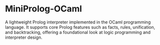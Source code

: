 # MiniProlog-OCaml
A lightweight Prolog interpreter implemented in the OCaml programming language. It supports core Prolog features such as facts, rules, unification, and backtracking, offering a foundational look at logic programming and interpreter design.
